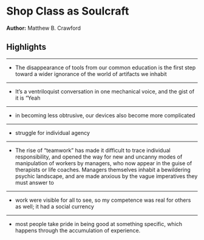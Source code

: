 # Shop Class as Soulcraft  
**Author:** Matthew B. Crawford

## Highlights

---

- The disappearance of tools from our common education is the first step toward a wider ignorance of the world of artifacts we inhabit

---

- It’s a ventriloquist conversation in one mechanical voice, and the gist of it is “Yeah

---

- in becoming less obtrusive, our devices also become more complicated

---

- struggle for individual agency

---

- The rise of  “teamwork” has made it difficult to trace individual responsibility, and opened the way for new and uncanny modes of manipulation of workers by managers, who now appear in the guise of therapists or life coaches. Managers themselves inhabit a bewildering psychic landscape, and are made anxious by the vague imperatives they must answer to

---

- work were visible for all to see, so my competence was real for others as well; it had a social currency

---

- most people take pride in being good at something specific, which happens through the accumulation of experience.

